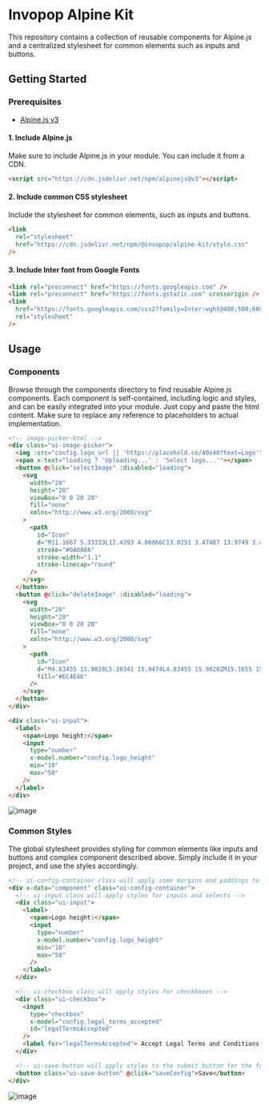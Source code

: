 # Invopop Alpine Kit

This repository contains a collection of reusable components for Alpine.js and a centralized stylesheet for common elements such as inputs and buttons.

## Getting Started

### Prerequisites

- [Alpine.js v3](https://github.com/alpinejs/alpine)

#### 1. Include Alpine.js

Make sure to include Alpine.js in your module. You can include it from a CDN.

```html
<script src="https://cdn.jsdelivr.net/npm/alpinejs@v3"></script>
```

#### 2. Include common CSS stylesheet

Include the stylesheet for common elements, such as inputs and buttons.

```html
<link
  rel="stylesheet"
  href="https://cdn.jsdelivr.net/npm/@invopop/alpine-kit/style.css"
/>
```

#### 3. Include Inter font from Google Fonts

```html
<link rel="preconnect" href="https://fonts.googleapis.com" />
<link rel="preconnect" href="https://fonts.gstatic.com" crossorigin />
<link
  href="https://fonts.googleapis.com/css2?family=Inter:wght@400;500;600&display=swap"
  rel="stylesheet"
/>
```

## Usage

### Components

Browse through the components directory to find reusable Alpine.js components. Each component is self-contained, including logic and styles, and can be easily integrated into your module. Just copy and paste the html content. Make sure to replace any reference to placeholders to actual implementation.

```html
<!-- image-picker-html -->
<div class="ui-image-picker">
  <img :src="config.logo_url || 'https://placehold.co/40x40?text=Logo'" />
  <span x-text="loading ? 'Uploading...' : 'Select logo...'"></span>
  <button @click="selectImage" :disabled="loading">
    <svg
      width="20"
      height="20"
      viewBox="0 0 20 20"
      fill="none"
      xmlns="http://www.w3.org/2000/svg"
    >
      <path
        id="Icon"
        d="M11.1667 5.33333L12.4393 4.06066C13.0251 3.47487 13.9749 3.47487 14.5607 4.06066L15.9393 5.43934C16.5251 6.02513 16.5251 6.97487 15.9393 7.56066L14.6667 8.83333M11.1667 5.33333L3.29289 13.2071C3.10536 13.3946 3 13.649 3 13.9142V16.5C3 16.7761 3.22386 17 3.5 17H6.08579C6.351 17 6.60536 16.8946 6.79289 16.7071L14.6667 8.83333M11.1667 5.33333L14.6667 8.83333"
        stroke="#0A0A0A"
        stroke-width="1.1"
        stroke-linecap="round"
      />
    </svg>
  </button>
  <button @click="deleteImage" :disabled="loading">
    <svg
      width="20"
      height="20"
      viewBox="0 0 20 20"
      fill="none"
      xmlns="http://www.w3.org/2000/svg"
    >
      <path
        id="Icon"
        d="M4.83455 15.9828L5.38341 15.9474L4.83455 15.9828ZM15.1655 15.9828L14.6166 15.9474L15.1655 15.9828ZM2.5 4.38243H1.95V5.48243H2.5V4.38243ZM17.5 5.48243H18.05V4.38243H17.5V5.48243ZM8.72568 8.98649V8.43649H7.62568V8.98649H8.72568ZM7.62568 13.4459V13.9959H8.72568V13.4459H7.62568ZM12.3743 8.98649V8.43649H11.2743V8.98649H12.3743ZM11.2743 13.4459V13.9959H12.3743V13.4459H11.2743ZM12.6084 5.06952C12.6842 5.36369 12.984 5.54079 13.2782 5.46507C13.5723 5.38936 13.7494 5.08951 13.6737 4.79534L12.6084 5.06952ZM6.32631 4.79534C6.25059 5.08951 6.42769 5.38936 6.72186 5.46507C7.01603 5.54079 7.31588 5.36369 7.39159 5.06952L6.32631 4.79534ZM3.57276 4.96784L4.28569 16.0182L5.38341 15.9474L4.67048 4.89702L3.57276 4.96784ZM6.4528 18.05H13.5472V16.95H6.4528V18.05ZM15.7143 16.0182L16.4272 4.96784L15.3295 4.89702L14.6166 15.9474L15.7143 16.0182ZM15.8784 4.38243H4.12162V5.48243H15.8784V4.38243ZM2.5 5.48243H4.12162V4.38243H2.5V5.48243ZM15.8784 5.48243H17.5V4.38243H15.8784V5.48243ZM13.5472 18.05C14.6923 18.05 15.6406 17.1609 15.7143 16.0182L14.6166 15.9474C14.5802 16.5113 14.1123 16.95 13.5472 16.95V18.05ZM4.28569 16.0182C4.35941 17.1609 5.30773 18.05 6.4528 18.05V16.95C5.88775 16.95 5.41979 16.5113 5.38341 15.9474L4.28569 16.0182ZM7.62568 8.98649V13.4459H8.72568V8.98649H7.62568ZM11.2743 8.98649V13.4459H12.3743V8.98649H11.2743ZM10 3.05C11.2542 3.05 12.3094 3.90779 12.6084 5.06952L13.6737 4.79534C13.2527 3.15941 11.7683 1.95 10 1.95V3.05ZM7.39159 5.06952C7.6906 3.90779 8.74583 3.05 10 3.05V1.95C8.23176 1.95 6.74737 3.15941 6.32631 4.79534L7.39159 5.06952Z"
        fill="#EC4E46"
      />
    </svg>
  </button>
</div>

<div class="ui-input">
  <label>
    <span>Logo height:</span>
    <input
      type="number"
      x-model.number="config.logo_height"
      min="10"
      max="50"
    />
  </label>
</div>
```

![image](https://github.com/invopop/alpine-kit/assets/12644599/26e26461-644c-4b89-b3a0-018d6447beec)

### Common Styles

The global stylesheet provides styling for common elements like inputs and buttons and complex component described above. Simply include it in your project, and use the styles accordingly.

```html
<!-- ui-config-container class will apply some margins and paddings to the container -->
<div x-data="component" class="ui-config-container">
  <!-- ui-input class will apply styles for inputs and selects -->
  <div class="ui-input">
    <label>
      <span>Logo height:</span>
      <input
        type="number"
        x-model.number="config.logo_height"
        min="10"
        max="50"
      />
    </label>
  </div>

  <!-- ui-checkbox class will apply styles for checkboxes -->
  <div class="ui-checkbox">
    <input
      type="checkbox"
      x-model="config.legal_terms_accepted"
      id="legalTermsAccepted"
    />
    <label for="legalTermsAccepted"> Accept Legal Terms and Conditions </label>
  </div>

  <!-- ui-save-button will apply styles to the submit button for the form -->
  <button class="ui-save-button" @click="saveConfig">Save</button>
</div>
```

![image](https://github.com/invopop/alpine-kit/assets/12644599/0c36dd98-894f-4352-8304-f259de5c91f9)
